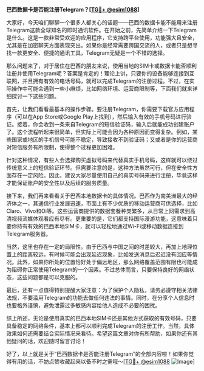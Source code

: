 **巴西数据卡是否能注册Telegram？[[TG💪+ @esim1088](https://t.me/s/esim1088)]**

大家好，今天咱们聊聊一个很多人都关心的话题——巴西的数据卡能不能用来注册Telegram这款全球知名的即时通讯软件。在开始之前，先简单介绍一下Telegram是什么。这是一款非常受欢迎的应用程序，它支持跨平台使用，功能强大且安全，尤其是在加密聊天方面表现突出。如果你是经常需要跨国交流的人，或者只是想寻找一款更安全、便捷的通讯工具，Telegram无疑是一个不错的选择。

那么问题来了，对于居住在巴西的朋友来说，使用当地的SIM卡或数据卡能否顺利注册并使用Telegram呢？答案是肯定的！理论上讲，只要你的设备能够连接到互联网，并且拥有有效的电话号码，就可以完成Telegram的注册过程。不过，在实际操作中可能会遇到一些小麻烦，比如网络环境、运营商限制等，下面我们就来详细探讨一下这些问题。

首先，让我们看看最基本的操作步骤。要注册Telegram，你需要下载官方应用程序（可以在App Store或Google Play上找到），然后输入有效的手机号码进行验证。接着，你会收到一条来自Telegram的短信验证码，输入后就能成功创建账户了。这个流程听起来很简单，但实际上可能会因为各种原因而变得复杂。例如，某些国家或地区的手机信号可能不稳定，导致接收不到验证码；又或者是你的运营商对短信服务有所限制，使得整个过程更加困难。

针对这种情况，有些人会选择购买虚拟号码来代替真实手机号码，这样就可以绕过传统意义上的短信验证环节。但需要注意的是，这种方法虽然可行，但在安全性方面存在一定风险。因此，建议大家尽量使用自己的真实号码来进行注册，毕竟这样才能保证账户的安全性以及后续的服务质量。

接下来，我们再来看看关于巴西本地数据卡的具体情况。巴西作为南美洲最大的经济体之一，其通信行业发展迅速，市面上有不少优质的移动运营商可供选择，比如Claro、Vivo和Oi等。这些运营商提供的数据套餐种类繁多，从日常上网需求到高清视频流媒体观看应有尽有。更重要的是，它们都支持国际漫游功能，这意味着只要你持有有效的巴西本地SIM卡，就可以轻松地通过Wi-Fi或移动数据连接到Telegram服务器。

当然，这里也存在一定的局限性。由于巴西与中国之间的时差较大，再加上地理位置上的距离较远，有时候可能会出现延迟现象，比如发送消息后迟迟没有回应等情况。此外，如果你所处的位置恰好处于偏远地区，那么网络覆盖范围有限也可能成为阻碍你正常使用Telegram的一个因素。不过总体而言，只要保持良好的网络状态，这些问题都是可以克服的。

最后，还有一点值得特别提醒大家注意：为了保护个人隐私，请务必遵守相关法律法规，不要滥用Telegram的功能去做任何违法的事情。同时，在分享个人信息时也要格外谨慎，避免泄露过多敏感内容给他人造成不必要的困扰。

综上所述，无论是使用真实的巴西本地SIM卡还是其他方式获取的有效号码，只要具备稳定的网络条件，基本上都可以顺利完成Telegram的注册工作。当然，具体效果如何还需要结合实际情况来看待。希望这篇文章对你有所帮助，如果你还有其他疑问的话，欢迎随时留言讨论！

好了，以上就是关于“巴西数据卡是否能注册Telegram”的全部内容啦！如果你觉得有用的话，不妨点赞收藏起来以备不时之需哦～[[TG💪+ @esim1088](https://t.me/s/esim1088) ![Image](https://i.postimg.cc/4NQfJmqS/Snipaste-2025-05-13-00-14-12.png)]